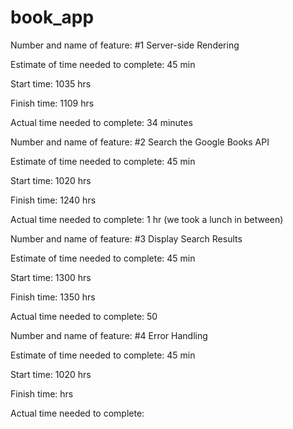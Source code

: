 # book_app
Number and name of feature: #1 Server-side Rendering

Estimate of time needed to complete: 45 min

Start time: 1035 hrs

Finish time: 1109 hrs

Actual time needed to complete: 34 minutes


Number and name of feature: #2 Search the Google Books API

Estimate of time needed to complete: 45 min

Start time: 1020 hrs

Finish time:  1240 hrs

Actual time needed to complete: 1 hr (we took a lunch in between)


Number and name of feature: #3 Display Search Results

Estimate of time needed to complete: 45 min

Start time: 1300 hrs

Finish time: 1350  hrs

Actual time needed to complete: 50


Number and name of feature: #4 Error Handling

Estimate of time needed to complete: 45 min

Start time: 1020 hrs

Finish time:   hrs

Actual time needed to complete: 